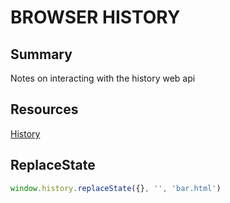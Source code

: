 # BROWSER HISTORY

## Summary

Notes on interacting with the history web api

## Resources

[History](https://developer.mozilla.org/en-US/docs/Web/API/History)

## ReplaceState

```javascript
window.history.replaceState({}, '', 'bar.html')
```

